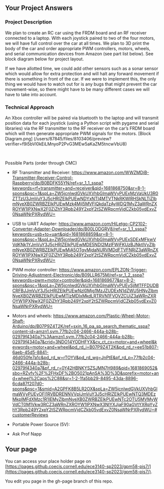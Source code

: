 ## Your Project Answers

### Project Description

We plan to create an RC car using the FRDM board and an RF receiver connected to a laptop. With each joystick paired to two of the four motors, we will have full control over the car at all times. We plan to 3D print the body of the car and order appropriate PWM controllers, motors, wheels, and serial communication devices from Amazon (see part list below). See block diagram below for project layout.

If we have allotted time, we could add other sensors such as a sonar sensor which would allow for extra protection and will halt any forward movement if there is something in front of the car. If we were to implement this, the only thing we would have to watch out for is any bugs that might prevent the car movement-wise, so there might have to be many different cases we will have to take into account.
### Technical Approach

An Xbox controller will be paired via bluetooth to the laptop and will transmit position data for each joystick (using a Python script with pygame and serial libraries) via the RF transmitter to the RF receiver on the car’s FRDM board which will then generate appropriate PWM signals for the motors. [Block Diagram.png] (/users/87845/files/8103406/preview?verifier=f9i5bVl0kEiLMnyoP2PvG3MEw5aKaZM5tncwVbU8)

 

Possible Parts (order through CMC)

* RF Transmitter and Receiver: https://www.amazon.com/WWZMDiB-Transmitter-Receiver-Control-Raspberry/dp/B0BDFK55YN/ref=sr_1_1_sspa?keywords=rf+transmitter+and+receiver&qid=1681868750&sr=8-1-spons&psc=1&spLa=ZW5jcnlwdGVkUXVhbGlmaWVyPUExMzVaUkU3R0ZTTzU3JmVuY3J5cHRlZElkPUEwNDYxNTI4MTVTNkRKWlRHSkNLTiZlbmNyeXB0ZWRBZElkPUEwMzk4MjI5MVFIQkdaTzAyWDQ1MyZ3aWRnZXROYW1lPXNwX2F0ZiZhY3Rpb249Y2xpY2tSZWRpcmVjdCZkb05vdExvZ0NsaWNrPXRydWU=

* USB to UART Adapter: https://www.amazon.com/HiLetgo-CP2102-Converter-Adapter-Downloader/dp/B00LODGRV8/ref=sr_1_1_sspa?keywords=usb+to+uart&qid=1681868859&sr=8-1-spons&psc=1&spLa=ZW5jcnlwdGVkUXVhbGlmaWVyPUExSDExMFkwVVdKNk1YJmVuY3J5cHRlZElkPUEwMDE5NDI2MzlFWjFKUzBJNktIVyZlbmNyeXB0ZWRBZElkPUEwMjA5OTgyMjdaNURVMDdFTVFNRiZ3aWRnZXROYW1lPXNwX2F0ZiZhY3Rpb249Y2xpY2tSZWRpcmVjdCZkb05vdExvZ0NsaWNrPXRydWU=

* PWM motor controller: https://www.amazon.com/EPLZON-Trigger-Driving-Adjustment-Electronic/dp/B09LLR675M/ref=sr_1_2_sspa?keywords=pwm+motor+controller&qid=1681869677&sr=8-2-spons&psc=1&spLa=ZW5jcnlwdGVkUXVhbGlmaWVyPUEySjlMTFFDUDBCRFBJJmVuY3J5cHRlZElkPUEwNzI0Mjg1MzJZUDExN1dZWU5HNyZlbmNyeXB0ZWRBZElkPUEwMTIzMDIxMkdLRTRVN1FVOVZCUiZ3aWRnZXROYW1lPXNwX2F0ZiZhY3Rpb249Y2xpY2tSZWRpcmVjdCZkb05vdExvZ0NsaWNrPXRydWU=

* Motors and wheels: https://www.amazon.com/Plastic-Wheel-Motor-Shaft-Arduino/dp/B07P9Z4T2K/ref=sxin_16_pa_sp_search_thematic_sspa?content-id=amzn1.sym.77fb2c04-2466-444a-b28b-02979f4340a7%3Aamzn1.sym.77fb2c04-2466-444a-b28b-02979f4340a7&crid=3NDO14YODHFYX&cv_ct_cx=motor+and+wheel&keywords=motor+and+wheel&pd_rd_i=B07P9Z4T2K&pd_rd_r=ee51b807-6aeb-45d5-8841-46d050fe7a1c&pd_rd_w=rTOYV&pd_rd_wg=JnPtE&pf_rd_p=77fb2c04-2466-444a-b28b-02979f4340a7&pf_rd_r=0Y42HBNKYSZSJMN7H989&qid=1681869052&sbo=RZvfv%2F%2FHxDF%2BO5021pAnSA%3D%3D&sprefix=motor+and+wheel%2Caps%2C88&sr=1-2-1fa5bb29-8495-43da-8896-6cda87f207d0-spons&psc=1&smid=A2GPFK8B5LR2OX&spLa=ZW5jcnlwdGVkUXVhbGlmaWVyPUEyOFI1RVBDRENNVVpIJmVuY3J5cHRlZElkPUEwNTQ3MDEzMkpIMFdXMzc1R1lEMyZlbmNyeXB0ZWRBZElkPUEwNTc2OTU5MVMyWVdCT0M1Vkw3RCZ3aWRnZXROYW1lPXNwX3NlYXJjaF90aGVtYXRpYyZhY3Rpb249Y2xpY2tSZWRpcmVjdCZkb05vdExvZ0NsaWNrPXRydWU=#customerReviews

* Portable Power Source (5V): 

* Ask Prof Napp
## Your page
You can access your place holder page on [https://pages.github.coecis.cornell.edu/ece3140-sp2023/gpm58-pis7/](https://pages.github.coecis.cornell.edu/ece3140-sp2023/gpm58-pis7/).

You edit you page in the gh-page branch of this repo.
